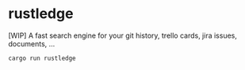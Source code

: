 # rustledge
[WIP] A fast search engine for your git history, trello cards, jira issues, documents, ...

```
cargo run rustledge
```
